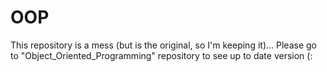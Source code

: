 # OOP
This repository is a mess (but is the original, so I'm keeping it)...
Please go to "Object_Oriented_Programming" repository to see up to date version (:
